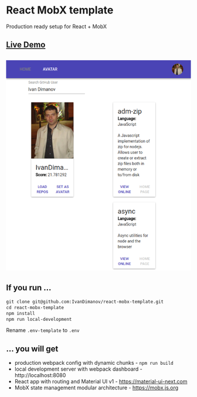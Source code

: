# React MobX template
Production ready setup for React + MobX

## [Live Demo](https://react-mobx-template.herokuapp.com)
## [![App](https://raw.githubusercontent.com/IvanDimanov/react-mobx-template/master/image.png)](https://react-mobx-template.herokuapp.com)

## If you run ...
```
git clone git@github.com:IvanDimanov/react-mobx-template.git
cd react-mobx-template
npm install
npm run local-development
```
Rename `.env-template` to `.env`

## ... you will get
- production webpack config with dynamic chunks - `npm run build`
- local development server with webpack dashboard - http://localhost:8080
- React app with routing and Material UI v1 - https://material-ui-next.com
- MobX state management modular architecture - https://mobx.js.org
